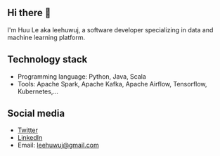 
## Hi there 👋
I'm Huu Le aka leehuwuj, a software developer specializing in data and machine learning platform.  

## Technology stack
- Programming language: Python, Java, Scala
- Tools: Apache Spark, Apache Kafka, Apache Airflow, Tensorflow, Kubernetes,...

## Social media
- [Twitter](http://twitter.com/leehuwuj)
- [LinkedIn](https://www.linkedin.com/in/leehuwuj)
- Email: leehuwuj@gmail.com
